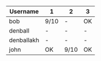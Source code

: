 | Username | 1 | 2 | 3 |
| --- | --- | --- | --- |
| bob | 9/10 | - | OK |
| denball | - | - | - |
| denballakh | - | - | - |
| john | OK | 9/10 | OK |
